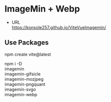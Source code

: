 # ImageMin + Webp

- URL  
https://konsole257.github.io/ViteVueImagemin/

## Use Packages

npm create vite@latest

npm i -D  
imagemin  
imagemin-gifsicle  
imagemin-mozjpeg  
imagemin-pngquant  
imagemin-svgo  
imagemin-webp  